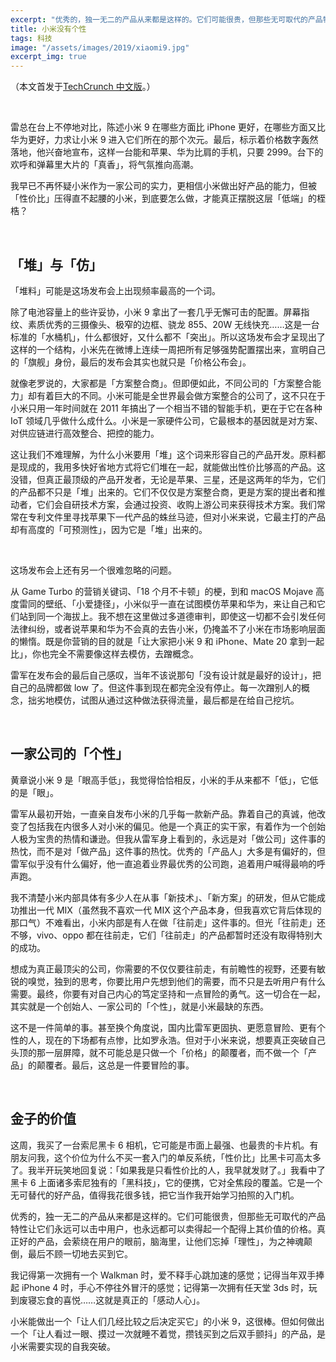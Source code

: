 ```yaml
---
excerpt: "优秀的，独一无二的产品从来都是这样的。它们可能很贵，但那些无可取代的产品特性让它们永远可以击中用户，也永远都可以卖得起一个配得上其价值的价格。"
title: 小米没有个性
tags: 科技
image: "/assets/images/2019/xiaomi9.jpg"
excerpt_img: true
---
```


（本文首发于[TechCrunch 中文版](https://techcrunch.cn/2019/02/23/still-xiaomi/)。）

<br>

雷总在台上不停地对比，陈述小米 9 在哪些方面比 iPhone 更好，在哪些方面又比华为更好，力求让小米 9 进入它们所在的那个次元。最后，标示着价格数字轰然落地，他兴奋地宣布，这样一台能和苹果、华为比肩的手机，只要 2999。台下的欢呼和弹幕里大片的「真香」，将气氛推向高潮。

我早已不再怀疑小米作为一家公司的实力，更相信小米做出好产品的能力，但被「性价比」压得直不起腰的小米，到底要怎么做，才能真正摆脱这层「低端」的桎梏？

<br>

## 「堆」与「仿」
「堆料」可能是这场发布会上出现频率最高的一个词。

除了电池容量上的些许妥协，小米 9 拿出了一套几乎无懈可击的配置。屏幕指纹、素质优秀的三摄像头、极窄的边框、骁龙 855、20W 无线快充……这是一台标准的「水桶机」，什么都很好，又什么都不「突出」。所以这场发布会才呈现出了这样的一个结构，小米先在微博上连续一周把所有足够强势配置摆出来，宣明自己的「旗舰」身份，最后的发布会其实也就只是「价格公布会」。

就像老罗说的，大家都是「方案整合商」。但即便如此，不同公司的「方案整合能力」却有着巨大的不同。小米可能是全世界最会做方案整合的公司了，这不只在于小米只用一年时间就在 2011 年搞出了一个相当不错的智能手机，更在于它在各种 IoT 领域几乎做什么成什么。小米是一家硬件公司，它最根本的基因就是对方案、对供应链进行高效整合、把控的能力。

这让我们不难理解，为什么小米要用「堆」这个词来形容自己的产品开发。原料都是现成的，我用多快好省地方式将它们堆在一起，就能做出性价比够高的产品。这没错，但真正最顶级的产品开发者，无论是苹果、三星，还是这两年的华为，它们的产品都不只是「堆」出来的。它们不仅仅是方案整合商，更是方案的提出者和推动者，它们会自研技术方案，会通过投资、收购上游公司来获得技术方案。我们常常在专利文件里寻找苹果下一代产品的蛛丝马迹，但对小米来说，它最主打的产品却有高度的「可预测性」，因为它是「堆」出来的。

<br>

这场发布会上还有另一个很难忽略的问题。

从 Game Turbo 的营销关键词、「18 个月不卡顿」的梗，到和 macOS Mojave 高度雷同的壁纸、「小爱捷径」，小米似乎一直在试图模仿苹果和华为，来让自己和它们站到同一个海拔上。我不想在这里做过多道德审判，即使这一切都不会引发任何法律纠纷，或者说苹果和华为不会真的去告小米，仍掩盖不了小米在市场影响层面的懒惰。既是你营销的目的就是「让大家把小米 9 和 iPhone、Mate 20 拿到一起比」，你也完全不需要像这样去模仿，去蹭概念。

雷军在发布会的最后自己感叹，当年不该说那句「没有设计就是最好的设计」，把自己的品牌都做 low 了。但这件事到现在都完全没有停止。每一次蹭别人的概念，拙劣地模仿，试图从通过这种做法获得流量，最后都是在给自己挖坑。

<br>

## 一家公司的「个性」
黄章说小米 9 是「眼高手低」，我觉得恰恰相反，小米的手从来都不「低」，它低的是「眼」。

雷军从最初开始，一直亲自发布小米的几乎每一款新产品。靠着自己的真诚，他改变了包括我在内很多人对小米的偏见。他是一个真正的实干家，有着作为一个创始人极为宝贵的热情和谦逊。但我从雷军身上看到的，永远是对「做公司」这件事的热忱，而不是对「做产品」这件事的热忱。优秀的「产品人」大多是有偏好的，但雷军似乎没有什么偏好，他一直追着业界最优秀的公司跑，追着用户喊得最响的呼声跑。

我不清楚小米内部具体有多少人在从事「新技术」、「新方案」的研发，但从它能成功推出一代 MIX（虽然我不喜欢一代 MIX 这个产品本身，但我喜欢它背后体现的那口气）不难看出，小米内部是有人在做「往前走」这件事的。但光「往前走」还不够，vivo、oppo 都在往前走，它们「往前走」的产品都暂时还没有取得特别大的成功。

想成为真正最顶尖的公司，你需要的不仅仅要往前走，有前瞻性的视野，还要有敏锐的嗅觉，独到的思考，你要比用户先想到他们的需要，而不只是去听用户有什么需要。最终，你要有对自己内心的笃定坚持和一点冒险的勇气。这一切合在一起，其实就是一个创始人、一家公司的「个性」，就是小米最缺的东西。

这不是一件简单的事。甚至换个角度说，国内比雷军更固执、更愿意冒险、更有个性的人，现在的下场都有点惨，比如罗永浩。但对于小米来说，想要真正突破自己头顶的那一层屏障，就不可能总是只做一个「价格」的颠覆者，而不做一个「产品」的颠覆者。最后，这总是一件要冒险的事。

<br>

## 金子的价值
这周，我买了一台索尼黑卡 6 相机，它可能是市面上最强、也最贵的卡片机。有朋友问我，这个价位为什么不买一套入门的单反系统，「性价比」比黑卡可高太多了。我半开玩笑地回复说：「如果我是只看性价比的人，我早就发财了。」我看中了黑卡 6 上面诸多索尼独有的「黑科技」，它的便携，它对全焦段的覆盖。它是一个无可替代的好产品，值得我花很多钱，把它当作我开始学习拍照的入门机。

优秀的，独一无二的产品从来都是这样的。它们可能很贵，但那些无可取代的产品特性让它们永远可以击中用户，也永远都可以卖得起一个配得上其价值的价格。真正好的产品，会萦绕在用户的眼前，脑海里，让他们忘掉「理性」，为之神魂颠倒，最后不顾一切地去买到它。

我记得第一次拥有一个 Walkman 时，爱不释手心跳加速的感觉；记得当年双手捧起 iPhone 4 时，手心不停往外冒汗的感觉；记得第一次拥有任天堂 3ds 时，玩到废寝忘食的喜悦……这就是真正的「感动人心」。

小米能做出一个「让人们几经比较之后决定买它」的小米 9，这很棒。但如何做出一个「让人看过一眼、摸过一次就睡不着觉，攒钱买到之后双手颤抖」的产品，是小米需要实现的自我突破。